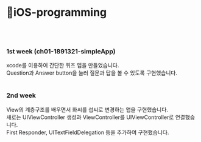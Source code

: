 # 🍎iOS-programming
<br><br>
### 1st week (ch01-1891321-simpleApp)
xcode를 이용하여 간단한 퀴즈 앱을 만들었습니다.<br>
Question과 Answer button을 눌러 질문과 답을 볼 수 있도록 구현했습니다.
<br><br>
### 2nd week
View의 계층구조를 배우면서 화씨를 섭씨로 변경하는 앱을 구현했습니다.<br>
새로는 UIViewController 생성과 ViewController를 UIViewController로 연결했습니다.<br>
First Responder, UITextFieldDelegation 등을 추가하여 구현했습니다.<br>
